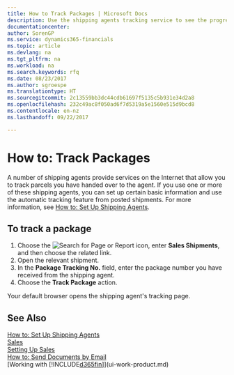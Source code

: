 ```yaml
---
title: How to Track Packages | Microsoft Docs
description: Use the shipping agents tracking service to see the progress of a delivery.
documentationcenter: 
author: SorenGP
ms.service: dynamics365-financials
ms.topic: article
ms.devlang: na
ms.tgt_pltfrm: na
ms.workload: na
ms.search.keywords: rfq
ms.date: 08/23/2017
ms.author: sgroespe
ms.translationtype: HT
ms.sourcegitcommit: 2c13559bb3dc44cdb61697f5135c5b931e34d2a8
ms.openlocfilehash: 232c49ac8f050ad6f7d5319a5e1560e515d9bcd8
ms.contentlocale: en-nz
ms.lasthandoff: 09/22/2017

---
```

# <a name="how-to-track-packages"></a>How to: Track Packages
A number of shipping agents provide services on the Internet that allow you to track parcels you have handed over to the agent. If you use one or more of these shipping agents, you can set up certain basic information and use the automatic tracking feature from posted shipments. For more information, see [How to: Set Up Shipping Agents](sales-how-to-set-up-shipping-agents.md).

## <a name="to-track-a-package"></a>To track a package
1. Choose the ![Search for Page or Report](media/ui-search/search_small.png "Search for Page or Report icon") icon, enter **Sales Shipments**, and then choose the related link.
2. Open the relevant shipment.
3. In the **Package Tracking No.** field, enter the package number you have received from the shipping agent.
4. Choose the **Track Package** action.

Your default browser opens the shipping agent's tracking page.

## <a name="see-also"></a>See Also
[How to: Set Up Shipping Agents](sales-how-to-set-up-shipping-agents.md)  
[Sales](sales-manage-sales.md)  
[Setting Up Sales](sales-setup-sales.md)  
[How to: Send Documents by Email](ui-how-send-documents-email.md)  
[Working with [!INCLUDE[d365fin](includes/d365fin_md.md)]](ui-work-product.md)

